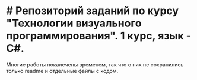 # # Репозиторий заданий по курсу "Технологии визуального программирования". 1 курс, язык - C#.

Многие работы покалечены временем, так что о них не сохранились только readme и отдельные файлы с кодом.